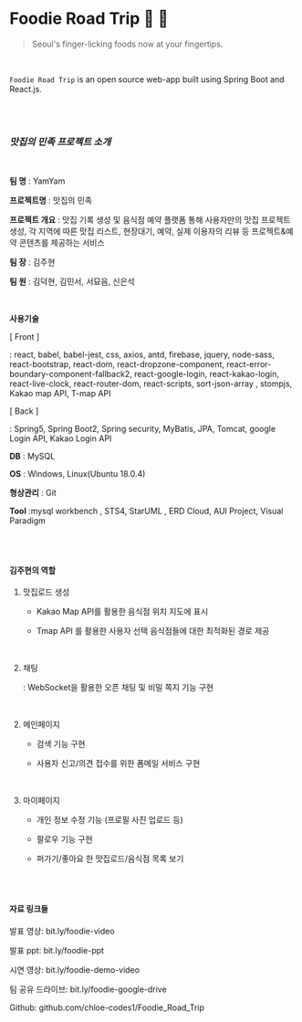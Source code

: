 # Foodie Road Trip :hamburger: :bus:

> Seoul's finger-licking foods now at your fingertips.



<br/>

`Foodie Road Trip` is an open source web-app built using Spring Boot and React.js.

<br>

<br>

### *맛집의 민족 프로젝트 소개*

<br>

**팀  명** : YamYam

**프로젝트명** : 맛집의 민족

**프로젝트 개요** : 맛집 기록 생성 및 음식점 예약 플랫폼 통해 사용자만의 맛집 프로젝트 생성, 각 지역에 따른 맛집 리스트, 현장대기, 예약, 실제 이용자의 리뷰 등 프로젝트&예약 콘텐츠를 제공하는 서비스

**팀  장** : 김주현

**팀  원** : 김덕현, 김민서, 서묘음, 신은석

<br>

**사용기술**

[ Front ] 

: react, babel, babel-jest, css, axios, antd, firebase, jquery, node-sass, react-bootstrap, react-dom, react-dropzone-component, react-error-boundary-component-fallback2, react-google-login, react-kakao-login, react-live-clock, react-router-dom, react-scripts, sort-json-array , stompjs, Kakao map API, T-map API

[ Back ] 

: Spring5, Spring Boot2, Spring security, MyBatis, JPA, Tomcat, google Login API, Kakao Login API

**DB** : MySQL 

**OS** : Windows, Linux(Ubuntu 18.0.4) 

**형상관리** : Git

**Tool** :mysql workbench , STS4, StarUML , ERD Cloud, AUI Project, Visual Paradigm

<br>

<br>

#### 김주현의 역할

1. 맛집로드 생성

   - Kakao Map API를 활용한 음식점 위치 지도에 표시

   - Tmap API 를 활용한 사용자 선택 음식점들에 대한 최적화된 경로 제공

   <br>

2. 채팅

   : WebSocket을 활용한 오픈 채팅 및 비밀 쪽지 기능 구현

<br>

2. 메인페이지

   - 검색 기능 구현

   -  사용자 신고/의견 접수를 위한 폼메일 서비스 구현

   <br>

3. 마이페이지

   - 개인 정보 수정 기능 (프로필 사진 업로드 등)

   - 팔로우 기능 구현

   - 퍼가기/좋아요 한 맛집로드/음식점 목록 보기

<br>

<br>

#### 자료 링크들
발표 영상: bit.ly/foodie-video

발표 ppt: bit.ly/foodie-ppt

시연 영상: bit.ly/foodie-demo-video

팀 공유 드라이브: bit.ly/foodie-google-drive

Github: github.com/chloe-codes1/Foodie_Road_Trip